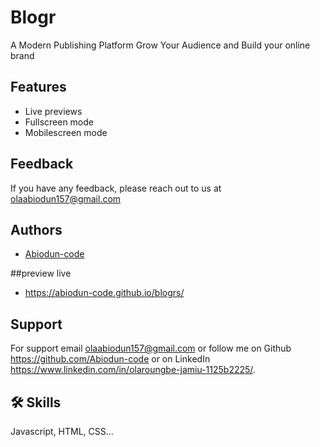 




# Blogr

A Modern Publishing Platform Grow Your Audience and Build your online brand
## Features

- Live previews
- Fullscreen mode
- Mobilescreen mode


## Feedback

If you have any feedback, please reach out to us at olaabiodun157@gmail.com


## Authors

- [Abiodun-code](https://github.com/Abiodun-code)


##preview live
- https://abiodun-code.github.io/blogrs/


## Support

For support
email olaabiodun157@gmail.com or follow me on
Github https://github.com/Abiodun-code or on LinkedIn https://www.linkedin.com/in/olaroungbe-jamiu-1125b2225/.


## 🛠 Skills
Javascript, HTML, CSS...

